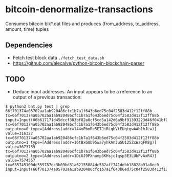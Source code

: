 # bitcoin-denormalize-transactions
Consumes bitcoin blk*.dat files and produces (from_address, to_address, amount, time) tuples

## Dependencies

* Fetch test block data `./fetch_test_data.sh`
* https://github.com/alecalve/python-bitcoin-blockchain-parser

## TODO

* Deduce input addresses. An input appears to be a reference to an output of a previous transaction:
```
$ python3 bnt.py test | grep 66f701374a05702aa1ab920486cfc1b7a1f643b6ed75c04f2583d412f12ff88b
tx=66f701374a05702aa1ab920486cfc1b7a1f643b6ed75c04f2583d412f12ff88b input=Input(06b617171d45dccf383bf82a0cf5cd5a142d6a9bf91393223d46f041bf0380b4,78)
tx=66f701374a05702aa1ab920486cfc1b7a1f643b6ed75c04f2583d412f12ff88b outputno=0 type=[Address(addr=144vPbnRe5ETJiRLqbVtEUqtgwAAb1hJLw)] value=316327
tx=66f701374a05702aa1ab920486cfc1b7a1f643b6ed75c04f2583d412f12ff88b outputno=1 type=[Address(addr=16tBxGUb95wa7yhkAn3uSU125ZxWzqFK8g)] value=3673759
tx=66f701374a05702aa1ab920486cfc1b7a1f643b6ed75c04f2583d412f12ff88b outputno=2 type=[Address(addr=1DiUJ9PXnump3KHsjc1qsp3E3LUbPvAxR4)] value=7574557
tx=635745100dc559787dc3b09bd31a62155084dc582aff741debb18828b91a8ec0 input=Input(66f701374a05702aa1ab920486cfc1b7a1f643b6ed75c04f2583d412f12ff88b,2)
```
